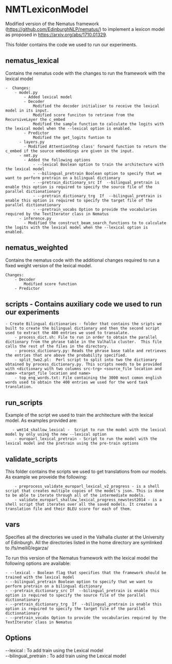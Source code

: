 # NMTLexiconModel

Modified version of the Nematus framework (https://github.com/EdinburghNLP/nematus/) to implement a lexicon model as proposed in https://arxiv.org/abs/1710.01329.

This folder contains the code we used to run our experiments.

 ## nematus_lexical 
 Contains the nematus code with the changes to run the framework with the lexical model
      
    -  Changes:
        - model.py 
            - Added lexical model
            - Decoder
                Modified the decoder initialiser to receive the lexical model in its input.
                Modified score funciton to retrieve from the RecursiveLayer the c_embed
                Modified the sample function to calculate the logits with the lexical model when the --lexical option is enabled.
            - Predictor 
                Modified the get_logits funtion to 
          - layers.py 
            - Modified AttentionStep class' forward function to return the c_embed if the source embeddings are given in the input.
          - nmt.py 
            - Added the following options
                - --lexical Boolean option to train the architecture with the lexical model
                - --bilingual_pretrain Boolean option to specify that we want to perform pretrain on a bilingual dictionary
                - --pretrain_dictionary_src If  --bilingual_pretrain is enable this option is required to specify the source file of the parallel dictionationary
                - --pretrain_dictionary_trg  If  --bilingual_pretrain is enable this option is required to specify the target file of the parallel dictionationary
                - --pretrain_vocabs Option to provide the vocabularies required by the TextIterator class in Nematus
          - inference.py
            - Modified the construct_beam_search_functions to to calculate the logits with the lexical model when the --lexical option is enabled.

 ## nematus_weighted
 Contains the nematus code with the additional changes required to run a fixed weight version of the lexical model.
 
    Changes:
        - Decoder
            Modified score function
        - Predictor
    

 ## scripts - Contains auxiliary code we used to run our experiments
 
    - Create Bilingual dictionaries - folder that contains the sripts we built to create the bilingual dictionary and then the second script used to extract the 400 entries we used to transalate.
        - process_dict.sh: File to run in order to obtain the parallel dictionary from the phrase table in the Valhalla cluster.  This file calls the rest of the files in the directory.
        - process_dictionary.py: Reads the phrase base table and retrieves the entries that are above the probability specified.
        - split_two2.pl:  Perl script to split into two the dictionary obtained by process_dictionary.py. This scripts needs to be provided with <dictionary with two columns src-trg> <source_file location and name> <target_file location and name>
        - top_eng_words.txt: File containing the 3000 most comon english words used to obtain the 400 entries we used for the word task translation.
 
## run_scripts 
Example of the script we used to train the architecture with the lexical model. As examples provided are:

       - wmt14_shallow_lexical -  Script to run the model with the lexical model by only using the new --lexical option
        - europarl_lexical_pretrain - Script to run the model with the lexical model and the pretrain using the pre-train options

## validate_scripts
This folder contains the scripts we used to get translations from our models. As example we proveide the following:

        - preprocess_validate_europarl_lexical_v2_progress - is a shell script that creates multiple copies of the model's json. This is done to be able to iterate through all of the intermediate models.
        - validate_europarl_shallow_lexical_progress_newstest2014 - is a shell script that iterates over all the saved models. It creates a translation file and their BLEU score for each of them. 

 ## vars 
Specifies all the directories we used in the Valhalla cluster at the University of Edinburgh. All the directories listed in the home directory are symlinked to /fs/meili0/egarza/


To run this version of the Nematus framework with the lexical model the following options are available:

    - --lexical - Boolean flag that specifies that the framework should be trained with the lexical model
    - --bilingual_pretrain Boolean option to specify that we want to perform pretrain on a bilingual dictionary
    - --pretrain_dictionary_src If  --bilingual_pretrain is enable this option is required to specify the source file of the parallel dictionationary
    - --pretrain_dictionary_trg  If  --bilingual_pretrain is enable this option is required to specify the target file of the parallel dictionationary
    - --pretrain_vocabs Option to provide the vocabularies required by the TextIterator class in Nematus

## Options

 --lexical  :  To add train using the Lexical model <br />
 --bilingual_pretrain  :  To add train using the Lexical model <br />
